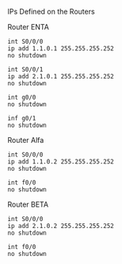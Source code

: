 IPs Defined on the Routers


Router ENTA

```
int S0/0/0
ip add 1.1.0.1 255.255.255.252
no shutdown

```
```
int S0/0/1
ip add 2.1.0.1 255.255.255.252
no shutdown

```

```
int g0/0
no shutdown

inf g0/1
no shutdown

```
Router Alfa
```
int S0/0/0
ip add 1.1.0.2 255.255.255.252
no shutdown

int f0/0
no shutdown

```
Router BETA
```
int S0/0/0
ip add 2.1.0.2 255.255.255.252
no shutdown

int f0/0
no shutdown

```

